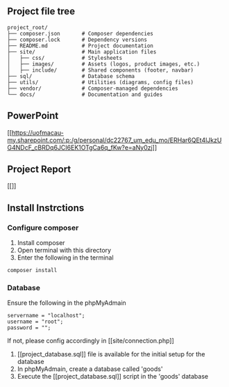 ## Project file tree
```
project_root/
├── composer.json    	# Composer dependencies
├── composer.lock    	# Dependency versions
├── README.md        	# Project documentation
├── site/            	# Main application files
│   ├── css/         	# Stylesheets
│   ├── images/      	# Assets (logos, product images, etc.)
│   ├── include/     	# Shared components (footer, navbar)
├── sql/             	# Database schema
├── utils/           	# Utilities (diagrams, config files)
├── vendor/          	# Composer-managed dependencies
└── docs/            	# Documentation and guides
```

## PowerPoint
[[https://uofmacau-my.sharepoint.com/:p:/g/personal/dc22767_um_edu_mo/ERHar6QEt4lJkzUG4NDcF_cBRDq6JCI6EK1OTgCa6q_fKw?e=aNy0zj]]

## Project Report
[[]]

## Install Instrctions
### Configure composer
1. Install composer
2. Open terminal with this directory
3. Enter the following in the terminal
```
composer install
```

### Database
Ensure the following in the phpMyAdmain
```
servername = "localhost";
username = "root";
password = "";
```
If not, please config accordingly in [[site/connection.php]]
1. [[project_database.sql]] file is available for the initial setup for the database
2. In phpMyAdmain, create a database called 'goods'
3. Execute the [[project_database.sql]] script in the 'goods' database
